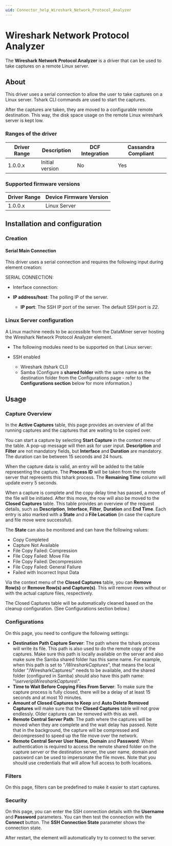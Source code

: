 ```yaml
---
uid: Connector_help_Wireshark_Network_Protocol_Analyzer
---
```


# Wireshark Network Protocol Analyzer

The **Wireshark Network Protocol Analyzer** is a driver that can be used to take captures on a remote Linux server.

## About

This driver uses a serial connection to allow the user to take captures on a Linux server. Tshark CLI commands are used to start the captures.

After the captures are taken, they are moved to a configurable remote destination. This way, the disk space usage on the remote Linux wireshark server is kept low.

### Ranges of the driver

| **Driver Range** | **Description** | **DCF Integration** | **Cassandra Compliant** |
|------------------|-----------------|---------------------|-------------------------|
| 1.0.0.x          | Initial version | No                  | Yes                     |

### Supported firmware versions

| **Driver Range** | **Device Firmware Version** |
|------------------|-----------------------------|
| 1.0.0.x          | Linux Server                |

## Installation and configuration

### Creation

#### Serial Main Connection

This driver uses a serial connection and requires the following input during element creation:

SERIAL CONNECTION:

- Interface connection:

- **IP address/host**: The polling IP of the server.
  - **IP port**: The SSH IP port of the server. The default SSH port is *22*.

### Linux Server configuration

A Linux machine needs to be accessible from the DataMiner server hosting the Wireshark Network Protocol Analyzer element.

- The following modules need to be supported on that Linux server:

- SSH enabled
  - Wireshark (tshark CLI)
  - Samba (Configure a **shared folder** with the same name as the destination folder from the Configurations page - refer to the **Configurations section** below for more information.)

## Usage

### Capture Overview

In the **Active Captures** table, this page provides an overview of all the running captures and the captures that are waiting to be copied over.

You can start a capture by selecting **Start Capture** in the context menu of the table. A pop-up message will then ask for user input. **Description** and **Filter** are not mandatory fields, but **Interface** and **Duration** are mandatory. The duration can be between 15 seconds and 24 hours.

When the capture data is valid, an entry will be added to the table representing the capture. The **Process ID** will be taken from the remote server that represents this tshark process. The **Remaining Time** column will update every 5 seconds.

When a capture is complete and the copy delay time has passed, a move of the file will be initiated. After this move, the row will also be moved to the **Closed Captures** table. This table provides an overview of the request details, such as **Description**, **Interface**, **Filter**, **Duration** and **End Time**. Each entry is also marked with a **State** and a **File Location** (in case the capture and file move were successful).

The **State** can also be monitored and can have the following values:

- Copy Completed
- Capture Not Available
- File Copy Failed: Compression
- File Copy Failed: Move File
- File Copy Failed: Decompression
- File Copy Failed: General Failure
- Failed with Incorrect Input Data

Via the context menu of the **Closed Captures** table, you can **Remove Row(s)** or **Remove Row(s) and Capture(s)**. This will remove rows without or with the actual capture files, respectively.

The Closed Captures table will be automatically cleaned based on the cleanup configuration. (See Configurations section below.)

### Configurations

On this page, you need to configure the following settings:

- **Destination Path Capture Server**: The path where the tshark process will write its file. This path is also used to do the remote copy of the captures. Make sure this path is locally available on the server and also make sure the Samba shared folder has this same name.
  For example, when this path is set to "*/WiresharkCaptures*", that means the local folder "/WiresharkCaptures/" needs to be available, and the shared folder (configured in Samba) should also have this path name: "*\\serverip\WiresharkCaptures\\*".
- **Time to Wait Before Copying Files From Server**: To make sure the capture process is fully closed, there will be a delay of at least 15 seconds and at most 10 minutes.
- **Amount of Closed Captures to Keep** and **Auto Delete Removed Captures** will make sure that the **Closed Captures** table will not grow endlessly. Older captures can be removed with this as well.
- **Remote Central Server Path**: The path where the captures will be moved when they are complete and the wait delay has passed. Note that in the background, the capture will be compressed and decompressed to speed up the file move over the network.
- **Remote Central Server User Name**, **Domain** and **Password**: When authentication is required to access the remote shared folder on the capture server or the destination server, the user name, domain and password can be used to impersonate the file moves. Note that you should use credentials that will allow full access to both locations.

### Filters

On this page, filters can be predefined to make it easier to start captures.

### Security

On this page, you can enter the SSH connection details with the **Username** and **Password** parameters. You can then test the connection with the **Connect** button. The **SSH Connection State** parameter shows the connection state.

After restart, the element will automatically try to connect to the server.
